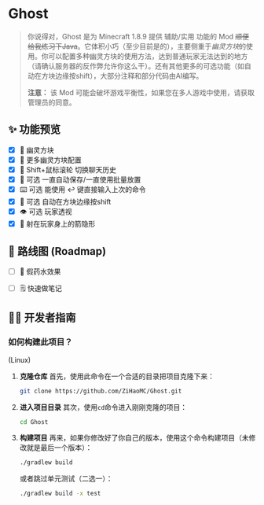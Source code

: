 # Ghost

> 你说得对，Ghost 是为 Minecraft 1.8.9 提供 辅助/实用 功能的 Mod ~~顺便给我练习下Java~~。它体积小巧（至少目前是的），主要侧重于*幽灵方块*的使用。你可以配置多种幽灵方块的使用方法，达到普通玩家无法达到的地方（请确认服务器的反作弊允许你这么干）。还有其他更多的可选功能（如自动在方块边缘按shift），大部分注释和部分代码由AI编写。
>
> **注意：** 该 Mod 可能会破坏游戏平衡性，如果您在多人游戏中使用，请获取管理员的同意。

## ✨ 功能预览

- [x] 👻 幽灵方块
- [x] 🔧 更多幽灵方块配置
- [x] 📜 Shift+鼠标滚轮 切换聊天历史
- [x] 💾 可选 一直自动保存/一直使用批量放置
- [x] ⌨️ 可选 能使用 ↩ 键直接输入上次的命令
- [x] 🚶 可选 自动在方块边缘按shift
- [x] 👁️ 可选 玩家透视
- [x] 🏹 射在玩家身上的箭隐形

## 📝 路线图 (Roadmap)

- [ ] 🧪 假药水效果
- [ ] 🗒️ 快速做笔记


## 👨‍💻 开发者指南

### 如何构建此项目？

(Linux)

1.  **克隆仓库**
    首先，使用此命令在一个合适的目录把项目克隆下来：
    ```bash
    git clone https://github.com/ZiHaoMC/Ghost.git
    ```

2.  **进入项目目录**
    其次，使用`cd`命令进入刚刚克隆的项目：
    ```bash
    cd Ghost
    ```

3.  **构建项目**
    再来，如果你修改好了你自己的版本，使用这个命令构建项目（未修改就是最后一个版本）：
    ```bash
    ./gradlew build
    ```
    或者跳过单元测试（二选一）：
    ```bash
    ./gradlew build -x test
    ```